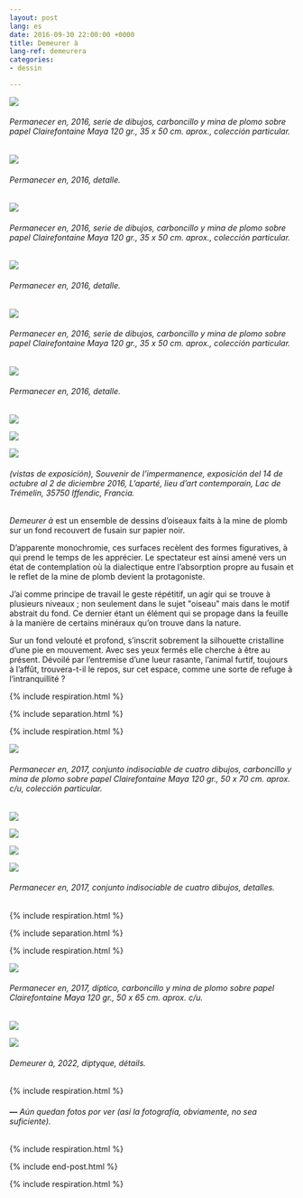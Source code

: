 ```yaml
---
layout: post
lang: es
date: 2016-09-30 22:00:00 +0000
title: Demeurer à
lang-ref: demeurera
categories:
- dessin

---
```

![](/mepierdoparaver/imgs/demeurer-a-12-up.jpg)

###### _Permanecer en_, 2016, serie de dibujos, carboncillo y mina de plomo sobre papel Clairefontaine Maya 120 gr., 35 x 50 cm. aprox., colección particular.

![](/mepierdoparaver/imgs/demeurer-a-12d-up.jpg)

###### _Permanecer en_, 2016, detalle.

![](/mepierdoparaver/imgs/demeurer-a-3-up.jpg)

###### _Permanecer en_, 2016, serie de dibujos, carboncillo y mina de plomo sobre papel Clairefontaine Maya 120 gr., 35 x 50 cm. aprox., colección particular.

![](/mepierdoparaver/imgs/demeurer-a-3d-up.jpg)

###### _Permanecer en_, 2016, detalle.

![](/mepierdoparaver/imgs/demeurer-a-8-up.jpg)

###### _Permanecer en_, 2016, serie de dibujos, carboncillo y mina de plomo sobre papel Clairefontaine Maya 120 gr., 35 x 50 cm. aprox., colección particular.

![](/mepierdoparaver/imgs/demeurer-a-8d-up.jpg)

###### _Permanecer en_, 2016, detalle.

![](/mepierdoparaver/imgs/demeurer-a-ins-2-up.jpg)

![](/mepierdoparaver/imgs/demeurer-a-ins-1-up.jpg)

![](/mepierdoparaver/imgs/demeurer-a-ins-3-up.jpg)

###### (vistas de exposición), _Souvenir de l’impermanence_, exposición del 14 de octubre al 2 de diciembre 2016, L’aparté, lieu d’art contemporain, Lac de Trémelin, 35750 Iffendic, Francia.

_Demeurer à_ est un ensemble de dessins d’oiseaux faits à la mine de plomb sur un fond recouvert de fusain sur papier noir.

D’apparente monochromie, ces surfaces recèlent des formes figuratives, à qui prend le temps de les apprécier. Le spectateur est ainsi amené vers un état de contemplation où la dialectique entre l’absorption propre au fusain et le reflet de la mine de plomb devient la protagoniste.

J’ai comme principe de travail le geste répétitif, un agir qui se trouve à plusieurs niveaux ; non seulement dans le sujet "oiseau" mais dans le motif abstrait du fond. Ce dernier étant un élément qui se propage dans la feuille à la manière de certains minéraux qu’on trouve dans la nature.

Sur un fond velouté et profond, s’inscrit sobrement la silhouette cristalline d’une pie en mouvement. Avec ses yeux fermés elle cherche à être au présent. Dévoilé par l’entremise d’une lueur rasante, l’animal furtif, toujours à l’affût, trouvera-t-il le repos, sur cet espace, comme une sorte de refuge à l’intranquillité ?

{% include respiration.html %}

{% include separation.html %}

{% include respiration.html %}

![](/mepierdoparaver/imgs/carlos-bernal-barrera-demeurer-a-ensemble-indissociable-2017-up.jpg)

###### _Permanecer en_, 2017, conjunto indisociable de cuatro dibujos, carboncillo y mina de plomo sobre papel Clairefontaine Maya 120 gr., 50 x 70 cm. aprox. c/u, colección particular.

![](/mepierdoparaver/imgs/demeurer-ii-15-up.jpg)

![](/mepierdoparaver/imgs/demeurer-ii-14-up.jpg)

![](/mepierdoparaver/imgs/demeurer-ii-13-up.jpg)

![](/mepierdoparaver/imgs/demeurer-ii-16-up.jpg)

###### _Permanecer en_, 2017, conjunto indisociable de cuatro dibujos, detalles.

{% include respiration.html %}

{% include separation.html %}

{% include respiration.html %}

![](/mepierdoparaver/imgs/carlos-bernal-barrera-demeurer-a-diptyque-2022-up.jpg)

###### _Permanecer en_, 2017, díptico, carboncillo y mina de plomo sobre papel Clairefontaine Maya 120 gr., 50 x 65 cm. aprox. c/u.

![](/mepierdoparaver/imgs/carlos-bernal-barrera-demeurer-a-diptyque-2022-det-2-up.jpg)

![](/mepierdoparaver/imgs/carlos-bernal-barrera-demeurer-a-diptyque-2022-det-1-up.jpg)

###### _Demeurer à_, 2022, diptyque, détails.

{% include respiration.html %}

###### **—** _Aún quedan fotos por ver (así la fotografía, obviamente, no sea suficiente)._

{% include respiration.html %}

{% include end-post.html %}

{% include respiration.html %}